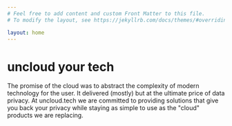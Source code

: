 ```yaml
---
# Feel free to add content and custom Front Matter to this file.
# To modify the layout, see https://jekyllrb.com/docs/themes/#overriding-theme-defaults

layout: home
---
```


# uncloud your tech

The promise of the cloud was to abstract the complexity of modern technology for the user. It delivered (mostly) but at the ultimate price of data privacy. At uncloud.tech we are committed to providing solutions that give you back your privacy while staying as simple to use as the "cloud" products we are replacing.
